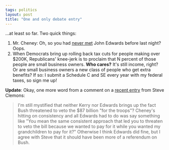 ```yaml
---
tags: politics
layout: post
title: "One and only debate entry"
---
```




<p>...at least so far. Two quick things:</p>
<ol>
  <li>Mr. Cheney: Oh, so you had <a href="http://atrios.blogspot.com/2004/10/cheney-lied.html">never met</a> John Edwards before last night? Oops.</li>
  <li>When Democrats bring up rolling back tax cuts for people making over $200K, Republicans' knee-jerk is to proclaim that N percent of those people are small business owners. <b>Who cares?</b> It's still income, right? Or are small business owners a new class of people who get extra benefits? If so: I submit a Schedule C and SE every year with my federal taxes, so sign me up!</li>
</ol>

<p><b>Update</b>: Okay, one more word from a comment on a <a href="http://www.thewashingtonnote.com/archives/000103.html">recent entry</a> from Steve Clemons:

<blockquote>I'm still mystified that neither Kerry nor Edwards brings up the fact Bush threatened to veto the $87 billion "for the troops"? Cheney's hitting on consistency and all Edwards had to do was say something like "You mean the same consistent approach that led you to threaten to veto the bill because we wanted to pay for it while you wanted my grandchildren to pay for it?" Otherwise I think Edwards did fine, but I agree with Steve that it should have been more of a referendum on Bush.</blockquote>


